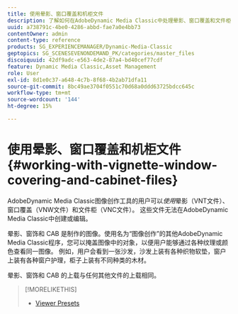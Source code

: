 ```yaml
---
title: 使用晕影、窗口覆盖和机柜文件
description: 了解如何在AdobeDynamic Media Classic中处理晕影、窗口覆盖和文件柜文件。
uuid: a738791c-4be0-4286-abbd-fae7a0e4bb73
contentOwner: admin
content-type: reference
products: SG_EXPERIENCEMANAGER/Dynamic-Media-Classic
geptopics: SG_SCENESEVENONDEMAND_PK/categories/master_files
discoiquuid: 42df9adc-e563-4de2-87a4-bd40cef77cdf
feature: Dynamic Media Classic,Asset Management
role: User
exl-id: 8d1e0c37-a648-4c7b-8f68-4b2ab71dfa11
source-git-commit: 8bc49ae3704f0551c70d68a0ddd63725bdcc645c
workflow-type: tm+mt
source-wordcount: '144'
ht-degree: 15%

---
```


# 使用晕影、窗口覆盖和机柜文件{#working-with-vignette-window-covering-and-cabinet-files}

AdobeDynamic Media Classic图像创作工具的用户可以&#x200B;*使用*&#x200B;晕影（VNT文件）、窗口覆盖（VNW文件）和文件柜（VNC文件）。 这些文件无法在AdobeDynamic Media Classic中创建或编辑。

晕影、窗饰和 CAB 是制作的图像。使用名为“图像创作”的其他AdobeDynamic Media Classic程序，您可以掩盖图像中的对象，以便用户能够通过各种纹理或颜色查看同一图像。 例如，用户会看到一张沙发，沙发上装有各种织物软垫，窗户上装有各种窗户护理，柜子上装有不同种类的木材。

晕影、窗饰和 CAB 的上载与任何其他文件的上载相同。

>[!MORELIKETHIS]
>
>* [Viewer Presets](application-setup.md#viewer_presets)

